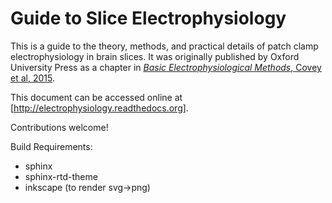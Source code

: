 Guide to Slice Electrophysiology
================================

This is a guide to the theory, methods, and practical details of patch clamp
electrophysiology in brain slices. It was originally published by Oxford
University Press as a chapter in [*Basic Electrophysiological Methods*, Covey
et al, 2015](https://global.oup.com/academic/product/basic-electrophysiological-methods-9780199939800?cc=us&lang=en&).

This document can be accessed online at [http://electrophysiology.readthedocs.org].

Contributions welcome!


Build Requirements:

* sphinx
* sphinx-rtd-theme
* inkscape (to render svg->png)

